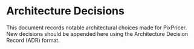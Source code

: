 # Architecture Decisions

This document records notable architectural choices made for PixPricer.
New decisions should be appended here using the Architecture Decision
Record (ADR) format.
